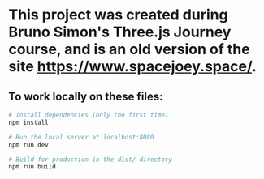 # This project was created during Bruno Simon's Three.js Journey course, and is an old version of the site https://www.spacejoey.space/.

## To work locally on these files:

``` bash
# Install dependencies (only the first time)
npm install

# Run the local server at localhost:8080
npm run dev

# Build for production in the dist/ directory
npm run build
```
